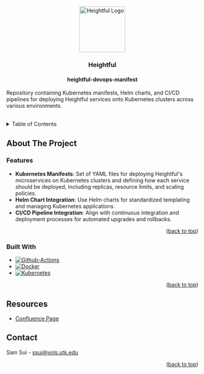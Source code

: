 <a name="top"></a>

<!-- PROJECT LOGO -->
<br />
<div align="center">
  <a href="https://github.com/heightful/heightful-devops-manifests">
    <img src="https://github.com/heightful/heightful-design-assets/blob/main/logos/logo.png?raw=true" alt="Heightful Logo" width="120" height="120">
  </a>

<h3 align="center">Heightful</h3>
<h4 align="center">heightful-devops-manifest</h3>
  <p align="left">
    Repository containing Kubernetes manifests, Helm charts, and CI/CD pipelines for deploying Heightful services onto Kubernetes clusters across various environments.
  <br />
  <br />
  </p>
</div>


<!-- TABLE OF CONTENTS -->
<details>
  <summary>Table of Contents</summary>
  <ol>
    <li>
      <a href="#about-the-project">About The Project</a>
      <ul>
        <li><a href="#built-with">Built With</a></li>
      </ul>
    </li>
    <li>
      <a href="#getting-started">Getting Started</a>
      <ul>
        <li><a href="#prerequisites">Prerequisites</a></li>
        <li><a href="#installation">Installation</a></li>
      </ul>
    </li>
    <li><a href="#resources">Resources</a></li>
    <li><a href="#contact">Contact</a></li>
  </ol>
</details>


<!-- ABOUT THE PROJECT -->
## About The Project


### Features

* **Kubernetes Manifests**: Set of YAML files for deploying Heightful's microservices on Kubernetes clusters and defining how each service should be deployed, including replicas, resource limits, and scaling policies.
* **Helm Chart Integration**: Use Helm charts for standardized templating and managing Kubernetes applications.
* **CI/CD Pipeline Integration**: Align with continuous integration and deployment processes for automated upgrades and rollbacks.

<p align="right">(<a href="#top">back to top</a>)</p>


### Built With

* [![Github-Actions][Github-Actions]][Github-Actions-url]
* [![Docker][Docker]][Docker-url]
* [![Kubernetes][Kubernetes]][Kubernetes-url]

<p align="right">(<a href="#top">back to top</a>)</p>


## Resources

* [Confluence Page](https://heightful.atlassian.net/wiki/x/XgAE)


<!-- CONTACT -->
## Contact

Sam Sui - ssui@vols.utk.edu

<p align="right">(<a href="#top">back to top</a>)</p>


<!-- MARKDOWN LINKS & IMAGES -->
[Github-Actions]: https://img.shields.io/static/v1?style=for-the-badge&message=GitHub%20Actions&color=181717&logo=GitHub&logoColor=FFFFFF&label=
[Github-Actions-url]: https://spring.io/projects/spring-boot
[Docker]: https://img.shields.io/static/v1?style=for-the-badge&message=Docker&color=2496ED&logo=Docker&logoColor=FFFFFF&label=
[Docker-url]: https://www.docker.com/
[Kubernetes]: https://img.shields.io/static/v1?style=for-the-badge&message=Kubernetes&color=326CE5&logo=Kubernetes&logoColor=FFFFFF&label=
[Kubernetes-url]: https://kubernetes.io/